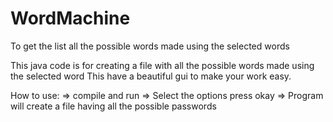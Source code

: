 # WordMachine
To get the list all the possible words made using the selected words

This java code is for creating a file with all the possible words made using the selected word
This have a beautiful gui to make your work easy.

How to use:
=> compile and run 
=> Select the options press okay
=> Program will create a file having all the possible passwords
